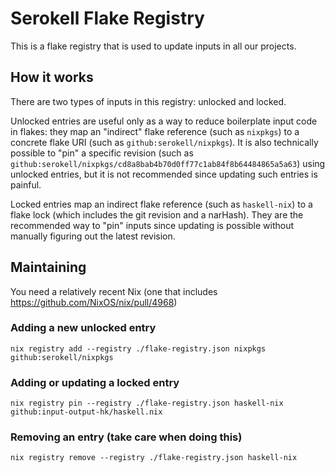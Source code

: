 # Serokell Flake Registry

This is a flake registry that is used to update inputs in all our projects.

## How it works

There are two types of inputs in this registry: unlocked and locked.

Unlocked entries are useful only as a way to reduce boilerplate input code in flakes: they map an "indirect" flake reference (such as `nixpkgs`) to a concrete flake URI (such as `github:serokell/nixpkgs`). It is also technically possible to "pin" a specific revision (such as `github:serokell/nixpkgs/cd8a8bab4b70d0ff77c1ab84f8b64484865a5a63`) using unlocked entries, but it is not recommended since updating such entries is painful.

Locked entries map an indirect flake reference (such as `haskell-nix`) to a flake lock (which includes the git revision and a narHash). They are the recommended way to "pin" inputs since updating is possible without manually figuring out the latest revision.

## Maintaining

You need a relatively recent Nix (one that includes <https://github.com/NixOS/nix/pull/4968>)

### Adding a new unlocked entry

```
nix registry add --registry ./flake-registry.json nixpkgs github:serokell/nixpkgs
```

### Adding or updating a locked entry

```
nix registry pin --registry ./flake-registry.json haskell-nix github:input-output-hk/haskell.nix
```

### Removing an entry (take care when doing this)

```
nix registry remove --registry ./flake-registry.json haskell-nix
```
